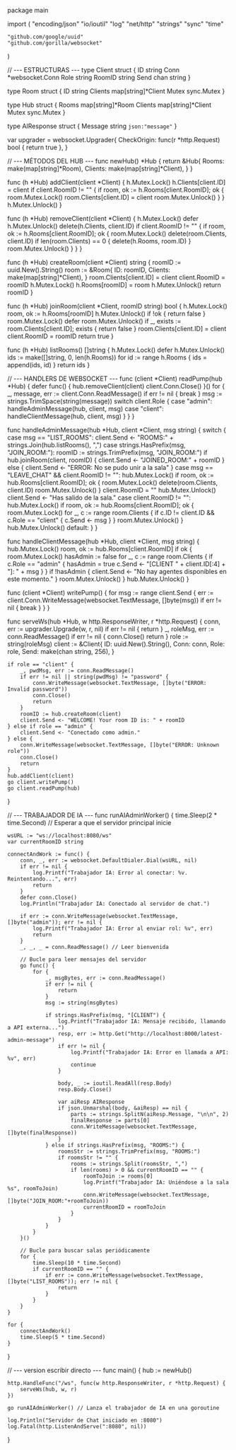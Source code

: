 package main

import (
"encoding/json"
"io/ioutil"
"log"
"net/http"
"strings"
"sync"
"time"

	"github.com/google/uuid"
	"github.com/gorilla/websocket"
)

// --- ESTRUCTURAS ---
type Client struct {
ID     string
Conn   *websocket.Conn
Role   string
RoomID string
Send   chan string
}

type Room struct {
ID      string
Clients map[string]*Client
Mutex   sync.Mutex
}

type Hub struct {
Rooms   map[string]*Room
Clients map[string]*Client
Mutex   sync.Mutex
}

type AIResponse struct {
Message string `json:"message"`
}

var upgrader = websocket.Upgrader{
CheckOrigin: func(r *http.Request) bool { return true },
}

// --- MÉTODOS DEL HUB ---
func newHub() *Hub {
return &Hub{
Rooms:   make(map[string]*Room),
Clients: make(map[string]*Client),
}
}

func (h *Hub) addClient(client *Client) {
h.Mutex.Lock()
h.Clients[client.ID] = client
if client.RoomID != "" {
if room, ok := h.Rooms[client.RoomID]; ok {
room.Mutex.Lock()
room.Clients[client.ID] = client
room.Mutex.Unlock()
}
}
h.Mutex.Unlock()
}

func (h *Hub) removeClient(client *Client) {
h.Mutex.Lock()
defer h.Mutex.Unlock()
delete(h.Clients, client.ID)
if client.RoomID != "" {
if room, ok := h.Rooms[client.RoomID]; ok {
room.Mutex.Lock()
delete(room.Clients, client.ID)
if len(room.Clients) == 0 {
delete(h.Rooms, room.ID)
}
room.Mutex.Unlock()
}
}
}

func (h *Hub) createRoom(client *Client) string {
roomID := uuid.New().String()
room := &Room{
ID:      roomID,
Clients: make(map[string]*Client),
}
room.Clients[client.ID] = client
client.RoomID = roomID
h.Mutex.Lock()
h.Rooms[roomID] = room
h.Mutex.Unlock()
return roomID
}

func (h *Hub) joinRoom(client *Client, roomID string) bool {
h.Mutex.Lock()
room, ok := h.Rooms[roomID]
h.Mutex.Unlock()
if !ok {
return false
}
room.Mutex.Lock()
defer room.Mutex.Unlock()
if _, exists := room.Clients[client.ID]; exists {
return false
}
room.Clients[client.ID] = client
client.RoomID = roomID
return true
}

func (h *Hub) listRooms() []string {
h.Mutex.Lock()
defer h.Mutex.Unlock()
ids := make([]string, 0, len(h.Rooms))
for id := range h.Rooms {
ids = append(ids, id)
}
return ids
}

// --- HANDLERS DE WEBSOCKET ---
func (client *Client) readPump(hub *Hub) {
defer func() {
hub.removeClient(client)
client.Conn.Close()
}()
for {
_, message, err := client.Conn.ReadMessage()
if err != nil {
break
}
msg := strings.TrimSpace(string(message))
switch client.Role {
case "admin":
handleAdminMessage(hub, client, msg)
case "client":
handleClientMessage(hub, client, msg)
}
}
}

func handleAdminMessage(hub *Hub, client *Client, msg string) {
switch {
case msg == "LIST_ROOMS":
client.Send <- "ROOMS:" + strings.Join(hub.listRooms(), ",")
case strings.HasPrefix(msg, "JOIN_ROOM:"):
roomID := strings.TrimPrefix(msg, "JOIN_ROOM:")
if hub.joinRoom(client, roomID) {
client.Send <- "JOINED_ROOM:" + roomID
} else {
client.Send <- "ERROR: No se pudo unir a la sala"
}
case msg == "LEAVE_CHAT" && client.RoomID != "":
hub.Mutex.Lock()
if room, ok := hub.Rooms[client.RoomID]; ok {
room.Mutex.Lock()
delete(room.Clients, client.ID)
room.Mutex.Unlock()
}
client.RoomID = ""
hub.Mutex.Unlock()
client.Send <- "Has salido de la sala."
case client.RoomID != "":
hub.Mutex.Lock()
if room, ok := hub.Rooms[client.RoomID]; ok {
room.Mutex.Lock()
for _, c := range room.Clients {
if c.ID != client.ID && c.Role == "client" {
c.Send <- msg
}
}
room.Mutex.Unlock()
}
hub.Mutex.Unlock()
default:
}
}

func handleClientMessage(hub *Hub, client *Client, msg string) {
hub.Mutex.Lock()
room, ok := hub.Rooms[client.RoomID]
if ok {
room.Mutex.Lock()
hasAdmin := false
for _, c := range room.Clients {
if c.Role == "admin" {
hasAdmin = true
c.Send <- "[CLIENT " + client.ID[:4] + "]: " + msg
}
}
if !hasAdmin {
client.Send <- "No hay agentes disponibles en este momento."
}
room.Mutex.Unlock()
}
hub.Mutex.Unlock()
}

func (client *Client) writePump() {
for msg := range client.Send {
err := client.Conn.WriteMessage(websocket.TextMessage, []byte(msg))
if err != nil {
break
}
}
}

func serveWs(hub *Hub, w http.ResponseWriter, r *http.Request) {
conn, err := upgrader.Upgrade(w, r, nil)
if err != nil {
return
}
_, roleMsg, err := conn.ReadMessage()
if err != nil {
conn.Close()
return
}
role := string(roleMsg)
client := &Client{
ID:   uuid.New().String(),
Conn: conn,
Role: role,
Send: make(chan string, 256),
}

	if role == "client" {
		_, pwdMsg, err := conn.ReadMessage()
		if err != nil || string(pwdMsg) != "password" {
			conn.WriteMessage(websocket.TextMessage, []byte("ERROR: Invalid password"))
			conn.Close()
			return
		}
		roomID := hub.createRoom(client)
		client.Send <- "WELCOME! Your room ID is: " + roomID
	} else if role == "admin" {
		client.Send <- "Conectado como admin."
	} else {
		conn.WriteMessage(websocket.TextMessage, []byte("ERROR: Unknown role"))
		conn.Close()
		return
	}
	hub.addClient(client)
	go client.writePump()
	go client.readPump(hub)
}

// --- TRABAJADOR DE IA ---
func runAIAdminWorker() {
time.Sleep(2 * time.Second) // Esperar a que el servidor principal inicie

	wsURL := "ws://localhost:8080/ws"
	var currentRoomID string

	connectAndWork := func() {
		conn, _, err := websocket.DefaultDialer.Dial(wsURL, nil)
		if err != nil {
			log.Printf("Trabajador IA: Error al conectar: %v. Reintentando...", err)
			return
		}
		defer conn.Close()
		log.Println("Trabajador IA: Conectado al servidor de chat.")

		if err := conn.WriteMessage(websocket.TextMessage, []byte("admin")); err != nil {
			log.Printf("Trabajador IA: Error al enviar rol: %v", err)
			return
		}
		_, _, _ = conn.ReadMessage() // Leer bienvenida

		// Bucle para leer mensajes del servidor
		go func() {
			for {
				_, msgBytes, err := conn.ReadMessage()
				if err != nil {
					return
				}
				msg := string(msgBytes)

				if strings.HasPrefix(msg, "[CLIENT") {
					log.Printf("Trabajador IA: Mensaje recibido, llamando a API externa...")
					resp, err := http.Get("http://localhost:8000/latest-admin-message")
					if err != nil {
						log.Printf("Trabajador IA: Error en llamada a API: %v", err)
						continue
					}

					body, _ := ioutil.ReadAll(resp.Body)
					resp.Body.Close()

					var aiResp AIResponse
					if json.Unmarshal(body, &aiResp) == nil {
						parts := strings.SplitN(aiResp.Message, "\n\n", 2)
						finalResponse := parts[0]
						conn.WriteMessage(websocket.TextMessage, []byte(finalResponse))
					}
				} else if strings.HasPrefix(msg, "ROOMS:") {
					roomsStr := strings.TrimPrefix(msg, "ROOMS:")
					if roomsStr != "" {
						rooms := strings.Split(roomsStr, ",")
						if len(rooms) > 0 && currentRoomID == "" {
							roomToJoin := rooms[0]
							log.Printf("Trabajador IA: Uniéndose a la sala %s", roomToJoin)
							conn.WriteMessage(websocket.TextMessage, []byte("JOIN_ROOM:"+roomToJoin))
							currentRoomID = roomToJoin
						}
					}
				}
			}
		}()

		// Bucle para buscar salas periódicamente
		for {
			time.Sleep(10 * time.Second)
			if currentRoomID == "" {
				if err := conn.WriteMessage(websocket.TextMessage, []byte("LIST_ROOMS")); err != nil {
					return
				}
			}
		}
	}

	for {
		connectAndWork()
		time.Sleep(5 * time.Second)
	}
}

// --- version  escribir directo ---
func main() {
hub := newHub()

	http.HandleFunc("/ws", func(w http.ResponseWriter, r *http.Request) {
		serveWs(hub, w, r)
	})

	go runAIAdminWorker() // Lanza el trabajador de IA en una goroutine

	log.Println("Servidor de Chat iniciado en :8080")
	log.Fatal(http.ListenAndServe(":8080", nil))
}
